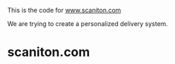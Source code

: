 This is the code for www.scaniton.com

We are trying to create a personalized delivery system. 

scaniton.com
============
